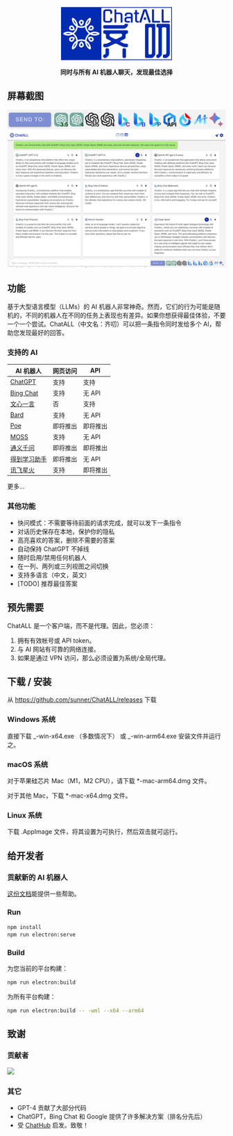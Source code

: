 <div align="center">
   <img src="src/assets/logo-cover.png" width=256></img>
   <p><strong>同时与所有 AI 机器人聊天，发现最佳选择</strong></p>
</div>

## 屏幕截图

![Screenshot](screenshots/screenshot-2.png?raw=true)
![Screenshot](screenshots/screenshot-1.png?raw=true)

## 功能

基于大型语言模型（LLMs）的 AI 机器人非常神奇。然而，它们的行为可能是随机的，不同的机器人在不同的任务上表现也有差异。如果你想获得最佳体验，不要一个一个尝试。ChatALL（中文名：齐叨）可以把一条指令同时发给多个 AI，帮助您发现最好的回答。

### 支持的 AI

| AI 机器人                             | 网页访问 | API      |
| ------------------------------------- | -------- | -------- |
| [ChatGPT](https://chat.openai.com)    | 支持     | 支持     |
| [Bing Chat](https://www.bing.com/new) | 支持     | 无 API   |
| [文心一言](https://yiyan.baidu.com/)  | 否       | 支持     |
| [Bard](https://bard.google.com/)      | 支持     | 无 API   |
| [Poe](https://poe.com/)               | 即将推出 | 即将推出 |
| [MOSS](https://moss.fastnlp.top/)     | 支持     | 无 API   |
| [通义千问](http://tongyi.aliyun.com/) | 即将推出 | 即将推出 |
| [得到学习助手](https://ai.dedao.cn/)  | 即将推出 | 无 API   |
| [讯飞星火](http://xinghuo.xfyun.cn/)  | 支持     | 即将推出 |

更多...

### 其他功能

- 快问模式：不需要等待前面的请求完成，就可以发下一条指令
- 对话历史保存在本地，保护你的隐私
- 高亮喜欢的答案，删除不需要的答案
- 自动保持 ChatGPT 不掉线
- 随时启用/禁用任何机器人
- 在一列、两列或三列视图之间切换
- 支持多语言（中文，英文）
- [TODO] 推荐最佳答案

## 预先需要

ChatALL 是一个客户端，而不是代理。因此，您必须：

1. 拥有有效帐号或 API token。
2. 与 AI 网站有可靠的网络连接。
3. 如果是通过 VPN 访问，那么必须设置为系统/全局代理。

## 下载 / 安装

从 https://github.com/sunner/ChatALL/releases 下载

### Windows 系统

直接下载 _-win-x64.exe （多数情况下） 或 _-win-arm64.exe 安装文件并运行之。

### macOS 系统

对于苹果硅芯片 Mac（M1，M2 CPU），请下载 \*-mac-arm64.dmg 文件。

对于其他 Mac，下载 \*-mac-x64.dmg 文件。

### Linux 系统

下载 .AppImage 文件，将其设置为可执行，然后双击就可运行。

## 给开发者

### 贡献新的 AI 机器人

[这份文档](https://github.com/sunner/ChatALL/wiki/%E5%A6%82%E4%BD%95%E6%B7%BB%E5%8A%A0%E4%B8%80%E4%B8%AA%E6%96%B0%E7%9A%84-AI-%E5%AF%B9%E8%AF%9D%E6%9C%BA%E5%99%A8%E4%BA%BA)能提供一些帮助。

### Run

```bash
npm install
npm run electron:serve
```

### Build

为您当前的平台构建：

```bash
npm run electron:build
```

为所有平台构建：

```bash
npm run electron:build -- -wml --x64 --arm64
```

## 致谢

### 贡献者

<a href="https://github.com/sunner/ChatALL/graphs/contributors">
  <img src="https://contrib.rocks/image?repo=sunner/ChatALL" />
</a>

### 其它

- GPT-4 贡献了大部分代码
- ChatGPT，Bing Chat 和 Google 提供了许多解决方案（排名分先后）
- 受 [ChatHub](https://github.com/chathub-dev/chathub) 启发。致敬！
